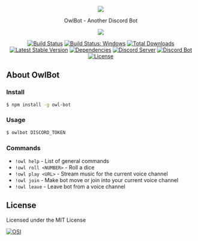 <p align="center"><img src="https://raw.githubusercontent.com/ljmf00/owlbot/master/logo.jpg"></p>
<p align="center">OwlBot - Another Discord Bot</p>

<p align="center"><a href="https://www.npmjs.com/package/owl-bot"><img src="https://nodei.co/npm/owl-bot.png?downloads=true&downloadRank=true"></a></p>
<p align="center">
<a href="https://travis-ci.org/ljmf00/owlbot"><img src="https://travis-ci.org/ljmf00/owlbot.svg" alt="Build Status"></a>
<a href="https://ci.appveyor.com/project/ljmf00/owlbot/"><img src="https://ci.appveyor.com/api/projects/status/div2rjw6408heeil?svg=true" alt="Build Status: Windows"></a>
<a href="https://www.npmjs.com/package/owl-bot"><img src="https://img.shields.io/npm/dt/owl-bot.svg" alt="Total Downloads"></a>
<a href="https://www.npmjs.com/package/owl-bot"><img src="https://img.shields.io/npm/v/owl-bot.svg" alt="Latest Stable Version"></a>
<a href="https://david-dm.org/ljmf00/owlbot"><img src="https://david-dm.org/ljmf00/owlbot/status.svg" alt="Dependencies"></a>
<a href="https://discord.gg/Jwp25Ta"><img src="https://discordapp.com/api/guilds/270636444723183628/embed.png" alt="Discord Server"></a>
<a href="https://discordapp.com/oauth2/authorize?client_id=326002799383150602&scope=bot&permissions=11328"><img src="https://img.shields.io/badge/discord-bot-blue.svg" alt="Discord Bot"></a>
<a href="https://opensource.org/licenses/MIT"><img src="https://img.shields.io/badge/license-MIT-lightgrey.svg" alt="License"></a>

</p>

## About OwlBot

### Install
```sh
$ npm install -g owl-bot
```

### Usage
```sh
$ owlbot DISCORD_TOKEN
```

### Commands
  - `!owl help` - List of general commands
  - `!owl roll <NUMBER>` - Roll a dice
  - `!owl play <URL>` - Stream music for the current voice channel
  - `!owl join` - Make bot move or join into your current voice channel
  - `!owl leave` - Leave bot from a voice channel

## License
Licensed under the MIT License

[![OSI](https://opensource.org/files/osi_logo_100X133_90ppi_0.png "Open Source Initiative")](https://opensource.org/)
